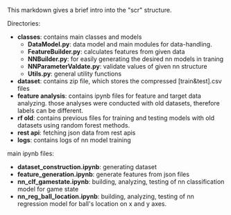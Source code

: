This markdown gives a brief intro into the "scr" structure.

Directories:
* **classes**: contains main classes and models
    * **DataModel.py**: data model and main modules for data-handling. 
    * **FeatureBuilder.py**: calculates features from given data
    * **NNBuilder.py**: for easily generating the desired nn models in traning 
    * **NNParameterValdate.py**: validate values of given nn structure
    * **Utils.py**: general utility functions
* **dataset**: contains zip file, which stores the compressed [train&test].csv files
* **feature analysis**: contains ipynb files for feature and target data analyzing. those analyses were conducted with old datasets, therefore labels can be different.
* **rf old**: contains previous files for training and testing models with old datasets using random forest methods.
* **rest api**: fetching json data from rest apis
* **logs**: contains logs of nn model training

main ipynb files:
* **dataset_construction.ipynb**: generating dataset
* **feature_generation.ipynb**: generate features from json files
* **nn_clf_gamestate.ipynb**: building, analyzing, testing of nn classification model for game state
* **nn_reg_ball_location.ipynb**: building, analyzing, testing of nn regression model for ball's location on x and y axes.
